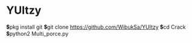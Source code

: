 # YUItzy
💲pkg install git
💲git clone https://github.com/WibukSa/YUItzy
💲cd Crack
💲python2 Multi_porce.py
